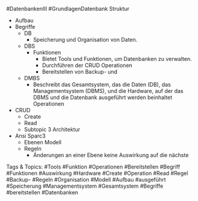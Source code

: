  #DatenbankenIII #GrundlagenDatenbank
 Struktur
  - Aufbau
  - Begriffe
    - DB
      - Speicherung und Organisation von Daten.
    - DBS
      - Funktionen
        - Bietet Tools und Funktionen, um Datenbanken zu verwalten. 
        - Durchführen der CRUD Operationen
        - Bereitstellen von Backup- und 
    - DMBS
      - Beschreibt das Gesamtsystem, das die Daten (DB), das Managementsystem (DBMS), und die Hardware, auf der das DBMS und die Datenbank ausgeführt werden beinhaltet
 Operationen
  - CRUD
    - Create
    - Read
    - Subtopic 3
 Architektur
  - Ansi Sparc3
    - Ebenen Modell
    - Regeln
      - Änderungen an einer Ebene keine Auswirkung auf die nächste

   Tags & Topics:
   #Tools
   #Funktion
   #Operationen
   #Bereitstellen
   #Begriff
   #Funktionen
   #Auswirkung
   #Hardware
   #Create
   #Operation
   #Read
   #Regel
   #Backup-
   #Regeln
   #Organisation
   #Modell
   #Aufbau
   #ausgeführt
   #Speicherung
   #Managementsystem
   #Gesamtsystem
   #Begriffe
   #bereitstellen
   #Datenbanken